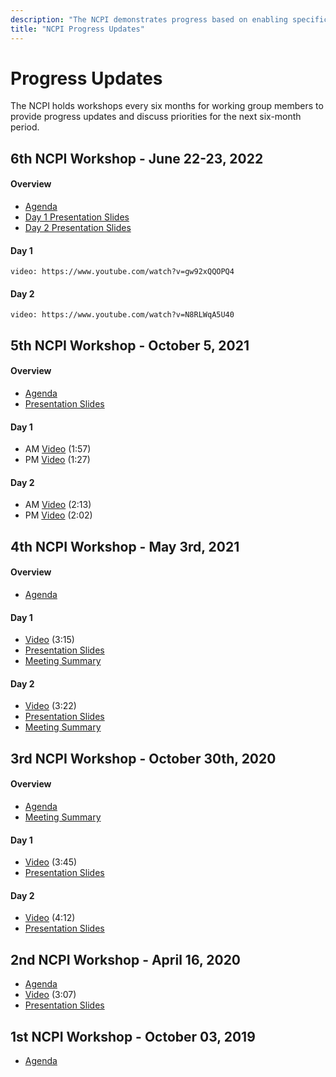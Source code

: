 ```yaml
---
description: "The NCPI demonstrates progress based on enabling specific research use cases every six months."
title: "NCPI Progress Updates"
---
```


# Progress Updates

<hero>The NCPI holds workshops every six months for working group members to provide progress updates and discuss priorities for the next six-month period.</hero>


## 6th NCPI Workshop - June 22-23, 2022

#### Overview

* [Agenda](https://docs.google.com/document/d/1KgSrGKWZzUZyqsxS4i6KIy0vZfXalzbhfZVYKEZYQVQ/edit?usp=sharing)
* [Day 1 Presentation Slides](https://docs.google.com/presentation/d/1Zi6Y5LATVX5FwVV5Rhd2D45nkMBgmglvebnBNAihIGQ/edit?usp=sharing)
* [Day 2 Presentation Slides](https://docs.google.com/presentation/d/151NoWF3zoHQZP1TuOR7rl77E1j2O5SYih1v4-jjqOzQ/edit?usp=sharing)

#### Day 1

`video: https://www.youtube.com/watch?v=gw92xQQOPQ4`

#### Day 2

`video: https://www.youtube.com/watch?v=N8RLWqA5U40`

## 5th NCPI Workshop - October 5, 2021


#### Overview

* [Agenda](https://docs.google.com/document/d/1g-IYYNKn-6jvaT7tEPpdvBt20GT0sWLVNe2OrYoC_1A/edit#)
* [Presentation Slides](https://docs.google.com/presentation/d/1gZ9yfR2rzxYil6QHQxjZ_NGe7WH3NQd4ETRnqLW_iRI/edit#slide=id.gebbbe53de3_0_9)

#### Day 1

* AM [Video](https://youtu.be/FUpb7VEzJ24) (1:57)
* PM [Video](https://youtu.be/_1Y3Rw6uI8c) (1:27)


#### Day 2

* AM [Video](https://www.youtube.com/watch?v=2wBZ_2L9HBE) (2:13)
* PM [Video](https://www.youtube.com/watch?v=svZPWdGT03g) (2:02)



## 4th NCPI Workshop - May 3rd, 2021

#### Overview

* [Agenda](https://docs.google.com/document/d/1w16aFYMk4K8gMS2xHt3DiOfxlpebthHbFSQtfdy350M)

#### Day 1

* [Video](https://cbiit.webex.com/recordingservice/sites/cbiit/recording/8899a02f8e4e1039b7ef00505681aa7a/playback) (3:15)
* [Presentation Slides](https://docs.google.com/presentation/d/1OGnNApHhNyf1qyML9tCw2_-lEMZea0M3e7R5n_GVphA/edit#slide=id.gd851b67b9c_0_982)
* [Meeting Summary](https://docs.google.com/document/d/1_U7QoERBgRs0fsfnsoAg_-27z7DnweREr6UqodK6OVU/edit)

#### Day 2

* [Video](https://cbiit.webex.com/recordingservice/sites/cbiit/recording/e403162f8f171039adbf0050568cfa13/playback) (3:22)
* [Presentation Slides](https://docs.google.com/presentation/d/1_Ydwmyo5mpHqeL3KReHmX0Hn8GxUB9dcIwWlEowF4VA/edit)
* [Meeting Summary](https://docs.google.com/document/d/1CVn-Ug39-ABIWzUJFonf5pUxVyOfk_ODNTOHmcxgYT4/edit)

## 3rd NCPI Workshop - October 30th, 2020 

#### Overview

* [Agenda](https://docs.google.com/document/d/1xNjYzuC7AUsCK81CQi3IOIdLQZrE1yB98hbXuzkHas4/edit)
* [Meeting Summary](https://docs.google.com/document/d/1uqewE_hYjOVJ7jp7tz65Zvr97RazZfiB_ZcytEyf9S4/)

#### Day 1

* [Video](https://youtu.be/8HAxEvakPtk) (3:45)
* [Presentation Slides](https://docs.google.com/presentation/d/1SMG73wwpJI8-uAv7cSZ1dn0wyePUEyLkFhbSBl6-2wE/edit)

#### Day 2

* [Video](https://youtu.be/Tzs1N30q5Z0) (4:12)
* [Presentation Slides](https://docs.google.com/presentation/d/1jkkpjD_CiYfnFM8dRElGBGXth9-1cLsMV7qYgxxAwNM/edit#slide=id.ga6bb340ce7_1_8)

## 2nd NCPI Workshop - April 16, 2020 

* [Agenda](https://docs.google.com/document/d/1NM_fOdbMKRnT-GFZMWYZ7W65Y0UpQ9lE4RekOvbXg9I/edit)
* [Video](https://drive.google.com/file/d/1sk35jfEl6RDApApJIRawfof5wkXpU5O1/view) (3:07)
* [Presentation Slides](https://docs.google.com/presentation/d/1He7naDpPQugrROq8Gh0VjxLiFyDnOuWUukLyToEoNzU/edit?usp=sharing)

## 1st NCPI Workshop - October 03, 2019

* [Agenda](https://docs.google.com/document/d/1lA-pgt5-afpM0Vz5ytIv62BlcQmcB-pGhwXf1CHuHhc/edit?usp=sharing)
